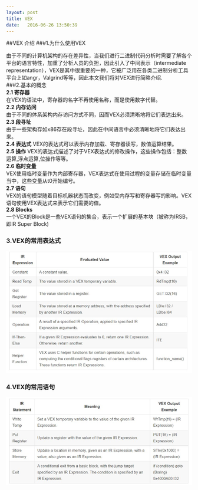 ```yaml
---
layout: post
title: VEX
date:   2016-06-26 13:50:39
---
```

##VEX 介绍
###1.为什么使用VEX

由于不同的计算机架构的存在差异性，当我们进行二进制代码分析时需要了解各个平台的语言特性，加重了分析人员的负担，因此引入了中间表示（intermediate representation），VEX是其中很重要的一种，它被广泛用在各类二进制分析工具平台上如angr，Valgrind等等，因此本文我们将对VEX进行简略介绍.  
###2.基本的概念  
**2.1 寄存器**  
在VEX的语法中，寄存器的名字不再使用名称，而是使用数字代替。  
**2.2 内存访问**    
由于不同的体系架构内存访问方式不同，因而VEX必须清晰地将它们表达出来。  
**2.3 段寻址**  
由于一些架构存如x86存在段寻址，因此在中间语言中必须清晰地将它们表达出来。  
**2.4 表达式**
VEX的表达式可以表示内存加载、寄存器读写，数值运算结果。  
**2.5 操作**
VEX的表达式描述了对于VEX表达式的修改操作，这些操作包括：整数运算,浮点运算,位操作等等。  
**2.6 临时变量**  
VEX使用临时变量作为内部寄存器，VEX表达式在使用过程的变量存储在临时变量当中，这些变量从t0开始编号。  
**2.7 语句**  
VEX的语句模型随着目标机器状态而改变，例如受内存写和寄存器写的影响。VEX语句使用VEX表达式来表示它们需要的值。  
**2.8 Blocks**  
一个VEX的Block是一些VEX语句的集合，表示一个扩展的基本块（被称为IRSB，即IR Super Block)

### 3.VEX的常用表达式 ###
![](../images/expression.jpg)

### 4.VEX的常用语句 ###

![](../images/statement.jpg)

